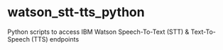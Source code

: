 # watson_stt-tts_python
Python scripts to access IBM Watson Speech-To-Text (STT) & Text-To-Speech (TTS) endpoints
